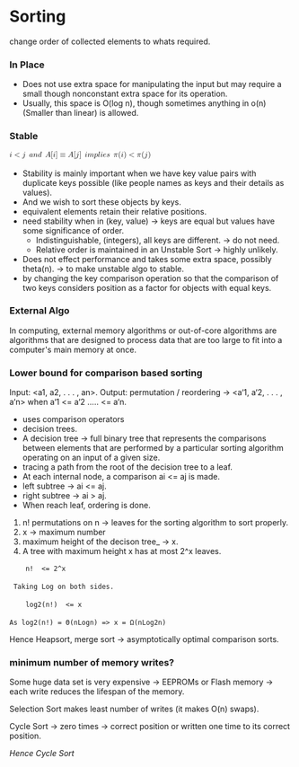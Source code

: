 # Sorting

change order of collected elements to whats required.

### In Place

* Does not use extra space for manipulating the input but may require a small though nonconstant extra space for its operation. 
* Usually, this space is O(log n), though sometimes anything in o(n) (Smaller than linear) is allowed.

### Stable

![Stablity](img/stability.png)

* Stability is mainly important when we have key value pairs with duplicate keys possible (like people names as keys and their details as values).
* And we wish to sort these objects by keys.
* equivalent elements retain their relative positions.
* need stability when in (key, value) -> keys are equal but values have some significance of order.
  * Indistinguishable, (integers), all keys are different. -> do not need.
  * Relative order is maintained in an Unstable Sort -> highly unlikely.
* Does not effect performance and takes some extra space, possibly theta(n). -> to make unstable algo to stable.
* by changing the key comparison operation so that the comparison of two keys considers position as a factor for objects with equal keys.

### External Algo

In computing, external memory algorithms or out-of-core algorithms are algorithms that are designed to process data that are too large to fit into a computer's main memory at once.

### Lower bound for comparison based sorting

Input: <a1, a2, . . . , an>.
Output: permutation / reordering ->  <a‘1, a‘2, . . . , a‘n> when a‘1 <= a‘2 ….. <= a‘n.

* uses comparison operators
* decision trees.
* A decision tree -> full binary tree that represents the comparisons between elements that are performed by a particular sorting algorithm operating on an input of a given size. 
* tracing a path from the root of the decision tree to a leaf.
* At each internal node, a comparison ai <= aj is made. 
* left subtree -> ai <= aj.
* right subtree -> ai > aj.
* When reach leaf, ordering is done.

1. n! permutations on n -> leaves for the sorting algorithm to sort properly.
2. x -> maximum number
3. maximum height of the decison tree_ -> x. 
4. A tree with maximum height x has at most 2^x leaves.

```
    n!  <= 2^x

 Taking Log on both sides.

    log2(n!)  <= x

As log2(n!) = Θ(nLogn) => x = Ω(nLog2n)
```

Hence Heapsort, merge sort -> asymptotically optimal comparison sorts.

### minimum number of memory writes?

Some huge data set is very expensive -> EEPROMs or Flash memory -> each write reduces the lifespan of the memory.

Selection Sort makes least number of writes (it makes O(n) swaps).  

Cycle Sort -> zero times -> correct position or written one time to its correct position.

*Hence Cycle Sort* 